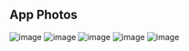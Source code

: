 

## App Photos

![image](https://github.com/zeynalnicat/TravelAI/assets/65115194/7b1febf9-b7b6-4544-94ac-77875d787860)  ![image](https://github.com/zeynalnicat/TravelAI/assets/65115194/f02a958f-0930-417c-88a1-11d1140d9149)
  ![image](https://github.com/zeynalnicat/TravelAI/assets/65115194/b9ca9823-4121-4ccf-9fc3-2b485e87e4f5)  ![image](https://github.com/zeynalnicat/TravelAI/assets/65115194/51d3b01d-db7f-429f-b81e-235b314a1b79)  ![image](https://github.com/zeynalnicat/TravelAI/assets/65115194/a767e7f0-e385-491c-950f-f717c91ad9f2)




